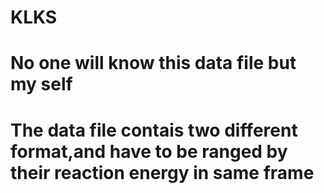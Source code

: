 # KLKS
# No one will know this data file but my self
# The data file contais two different format,and have to be ranged by their reaction energy in same frame
